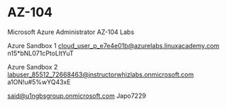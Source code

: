 # AZ-104
Microsoft Azure Administrator AZ-104 Labs

Azure Sandbox 1
cloud_user_p_e7e4e01b@azurelabs.linuxacademy.com
n15*bNL071cPtoLltYuT

Azure Sandbox 2
labuser_85512_72668463@instructorwhizlabs.onmicrosoft.com
a1ON!u#5%wYQ43xE

said@u1ngbsgroup.onmicrosoft.com
Japo7229